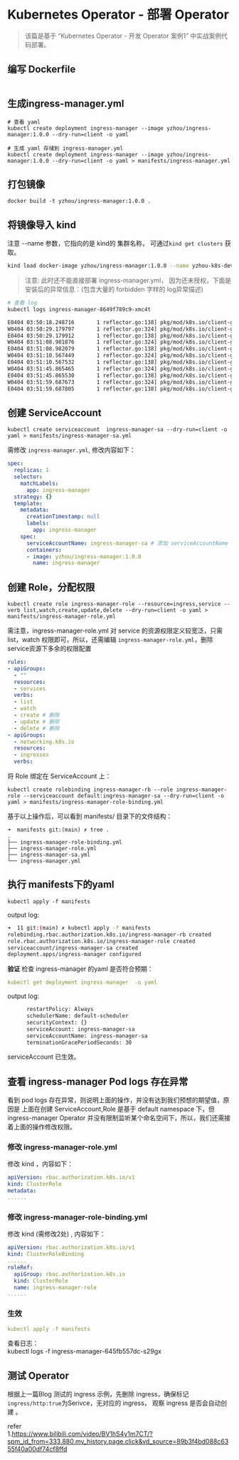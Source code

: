 # Kubernetes Operator - 部署 Operator

>该篇是基于 “Kubernetes Operator - 开发 Operator 案例1” 中实战案例代码部署。	

## 编写 Dockerfile 	
```yaml

```
## 生成ingress-manager.yml			
```shell
# 查看 yaml
kubectl create deployment ingress-manager --image yzhou/ingress-manager:1.0.0 --dry-run=client -o yaml 

# 生成 yaml 存储到 ingress-manager.yml
kubectl create deployment ingress-manager --image yzhou/ingress-manager:1.0.0 --dry-run=client -o yaml > manifests/ingress-manager.yml
```

## 打包镜像		
```shell
docker build -t yzhou/ingress-manager:1.0.0 .			
```

## 将镜像导入 kind	
注意 --name 参数，它指向的是 kind的 集群名称， 可通过`kind get clusters` 获取。		
```bash
kind load docker-image yzhou/ingress-manager:1.0.0 --name yzhou-k8s-dev
```

>注意: 此时还不能直接部署 ingress-manager.yml， 因为还未授权，下面是安装后的异常信息：(包含大量的 forbidden 字样的 log异常描述)			
```bash
# 查看 log
kubectl logs ingress-manager-8649f789c9-xmc4t 	

E0404 03:50:18.248716       1 reflector.go:138] pkg/mod/k8s.io/client-go@v0.23.3/tools/cache/reflector.go:167: Failed to watch *v1.Ingress: failed to list *v1.Ingress: ingresses.networking.k8s.io is forbidden: User "system:serviceaccount:default:default" cannot list resource "ingresses" in API group "networking.k8s.io" at the cluster scope
W0404 03:50:29.179797       1 reflector.go:324] pkg/mod/k8s.io/client-go@v0.23.3/tools/cache/reflector.go:167: failed to list *v1.Service: services is forbidden: User "system:serviceaccount:default:default" cannot list resource "services" in API group "" at the cluster scope
E0404 03:50:29.179912       1 reflector.go:138] pkg/mod/k8s.io/client-go@v0.23.3/tools/cache/reflector.go:167: Failed to watch *v1.Service: failed to list *v1.Service: services is forbidden: User "system:serviceaccount:default:default" cannot list resource "services" in API group "" at the cluster scope
W0404 03:51:08.981876       1 reflector.go:324] pkg/mod/k8s.io/client-go@v0.23.3/tools/cache/reflector.go:167: failed to list *v1.Service: services is forbidden: User "system:serviceaccount:default:default" cannot list resource "services" in API group "" at the cluster scope
E0404 03:51:08.982079       1 reflector.go:138] pkg/mod/k8s.io/client-go@v0.23.3/tools/cache/reflector.go:167: Failed to watch *v1.Service: failed to list *v1.Service: services is forbidden: User "system:serviceaccount:default:default" cannot list resource "services" in API group "" at the cluster scope
W0404 03:51:10.567449       1 reflector.go:324] pkg/mod/k8s.io/client-go@v0.23.3/tools/cache/reflector.go:167: failed to list *v1.Ingress: ingresses.networking.k8s.io is forbidden: User "system:serviceaccount:default:default" cannot list resource "ingresses" in API group "networking.k8s.io" at the cluster scope
E0404 03:51:10.567532       1 reflector.go:138] pkg/mod/k8s.io/client-go@v0.23.3/tools/cache/reflector.go:167: Failed to watch *v1.Ingress: failed to list *v1.Ingress: ingresses.networking.k8s.io is forbidden: User "system:serviceaccount:default:default" cannot list resource "ingresses" in API group "networking.k8s.io" at the cluster scope
W0404 03:51:45.865465       1 reflector.go:324] pkg/mod/k8s.io/client-go@v0.23.3/tools/cache/reflector.go:167: failed to list *v1.Service: services is forbidden: User "system:serviceaccount:default:default" cannot list resource "services" in API group "" at the cluster scope
E0404 03:51:45.865530       1 reflector.go:138] pkg/mod/k8s.io/client-go@v0.23.3/tools/cache/reflector.go:167: Failed to watch *v1.Service: failed to list *v1.Service: services is forbidden: User "system:serviceaccount:default:default" cannot list resource "services" in API group "" at the cluster scope
W0404 03:51:59.687673       1 reflector.go:324] pkg/mod/k8s.io/client-go@v0.23.3/tools/cache/reflector.go:167: failed to list *v1.Ingress: ingresses.networking.k8s.io is forbidden: User "system:serviceaccount:default:default" cannot list resource "ingresses" in API group "networking.k8s.io" at the cluster scope
E0404 03:51:59.687805       1 reflector.go:138] pkg/mod/k8s.io/client-go@v0.23.3/tools/cache/reflector.go:167: Failed to watch *v1.Ingress: failed to list *v1.Ingress: ingresses.networking.k8s.io is forbidden: User "system:serviceaccount:default:default" cannot list resource "ingresses" in API group "networking.k8s.io" at the cluster scope    
```


## 创建 ServiceAccount	
```shell
kubectl create serviceaccount  ingress-manager-sa --dry-run=client -o yaml > manifests/ingress-manager-sa.yml     
```

需修改 `ingress-manager.yml`, 修改内容如下：	
```yaml
spec:
  replicas: 1
  selector:
    matchLabels:
      app: ingress-manager
  strategy: {}
  template:
    metadata:
      creationTimestamp: null
      labels:
        app: ingress-manager
    spec:
      serviceAccountName: ingress-manager-sa # 添加 serviceAccountName 
      containers:
      - image: yzhou/ingress-manager:1.0.0
        name: ingress-manager
```

## 创建 Role，分配权限 
```shell
kubectl create role ingress-manager-role --resource=ingress,service --verb list,watch,create,update,delete --dry-run=client -o yaml > manifests/ingress-manager-role.yml      
```	

需注意，ingress-manager-role.yml 对 service 的资源权限定义较宽泛，只需 list，watch 权限即可，所以，还需编辑 `ingress-manager-role.yml`，删除 service资源下多余的权限配置			
```yaml
rules:
- apiGroups:
  - ""
  resources:
  - services
  verbs:
  - list
  - watch
  - create # 删除
  - update # 删除
  - delete # 删除
- apiGroups:
  - networking.k8s.io
  resources:
  - ingresses
  verbs:

```

将 Role 绑定在 ServiceAccount 上：	
```shell
kubectl create rolebinding ingress-manager-rb --role ingress-manager-role --serviceaccount default:ingress-manager-sa --dry-run=client -o yaml > manifests/ingress-manager-role-binding.yml      
```

基于以上操作后，可以看到 manifests/ 目录下的文件结构：		
```shell
➜  manifests git:(main) ✗ tree .
.
├── ingress-manager-role-binding.yml
├── ingress-manager-role.yml
├── ingress-manager-sa.yml
└── ingress-manager.yml
```

## 执行 manifests下的yaml	
```shell
kubectl apply -f manifests 
```	

output log: 	
```bash 
➜  11 git:(main) ✗ kubectl apply -f manifests
rolebinding.rbac.authorization.k8s.io/ingress-manager-rb created
role.rbac.authorization.k8s.io/ingress-manager-role created
serviceaccount/ingress-manager-sa created
deployment.apps/ingress-manager configured   
```		

 **验证**	
 检查 ingress-manager 的yaml 是否符合预期：	
 ```yaml
kubectl get deployment ingress-manager  -o yaml		
```

output log:		
```bash
      restartPolicy: Always
      schedulerName: default-scheduler
      securityContext: {}
      serviceAccount: ingress-manager-sa
      serviceAccountName: ingress-manager-sa
      terminationGracePeriodSeconds: 30
```	

serviceAccount 已生效。		

## 查看 ingress-manager Pod logs 存在异常	
看到 pod logs 存在异常，则说明上面的操作，并没有达到我们预想的期望值，原因是 上面在创建 ServiceAccount,Role 是基于 default namespace 下，但 ingress-manager Operator 并没有限制监听某个命名空间下，所以，我们还需接着上面的操作修改权限。			

### 修改 ingress-manager-role.yml	
修改 kind ，内容如下：	
```yaml
apiVersion: rbac.authorization.k8s.io/v1
kind: ClusterRole
metadata:
......
```

### 修改 ingress-manager-role-binding.yml	
修改 kind (需修改2处) , 内容如下：	
```yaml
apiVersion: rbac.authorization.k8s.io/v1
kind: ClusterRoleBinding
......
roleRef:
  apiGroup: rbac.authorization.k8s.io
  kind: ClusterRole
  name: ingress-manager-role
......
```

### 生效	
```yaml
kubectl apply -f manifests 
```

查看日志：	
kubectl logs -f ingress-manager-645fb557dc-s29gx 

## 测试 Operator	
根据上一篇Blog 测试的 ingress 示例，先删除 ingress，确保标记`ingress/http:true`为Serivce，无对应的 ingress，  观察 ingress 是否会自动创建 。		


refer	
1.https://www.bilibili.com/video/BV1hS4y1m7CT/?spm_id_from=333.880.my_history.page.click&vd_source=89b3f4bd088c6355f40a00df74cf8ffd			



